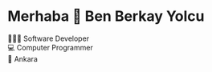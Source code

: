 
<h1>Merhaba 👋 Ben Berkay Yolcu</h1>

👨🏻‍💻 Software Developer </br>
💻 Computer Programmer </br>
📌 Ankara





